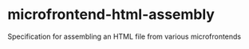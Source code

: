 # microfrontend-html-assembly
Specification for assembling an HTML file from various microfrontends
